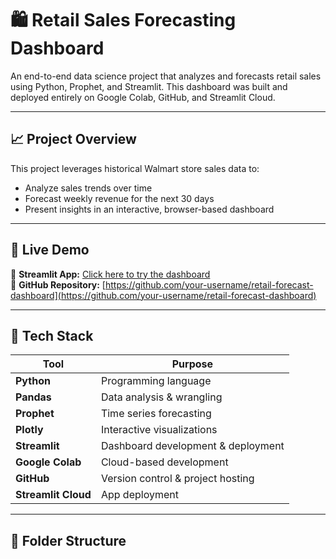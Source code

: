 # 🛍️ Retail Sales Forecasting Dashboard

An end-to-end data science project that analyzes and forecasts retail sales using Python, Prophet, and Streamlit. This dashboard was built and deployed entirely on Google Colab, GitHub, and Streamlit Cloud.

---

## 📈 Project Overview

This project leverages historical Walmart store sales data to:
- Analyze sales trends over time
- Forecast weekly revenue for the next 30 days
- Present insights in an interactive, browser-based dashboard

---

## 🚀 Live Demo

🔗 **Streamlit App:** [Click here to try the dashboard](https://your-username-retail-forecast-dashboard.streamlit.app)  
📂 **GitHub Repository:** [https://github.com/your-username/retail-forecast-dashboard](https://github.com/your-username/retail-forecast-dashboard)

---

## 🧰 Tech Stack

| Tool | Purpose |
|------|---------|
| **Python** | Programming language |
| **Pandas** | Data analysis & wrangling |
| **Prophet** | Time series forecasting |
| **Plotly** | Interactive visualizations |
| **Streamlit** | Dashboard development & deployment |
| **Google Colab** | Cloud-based development |
| **GitHub** | Version control & project hosting |
| **Streamlit Cloud** | App deployment |

---

## 📁 Folder Structure

